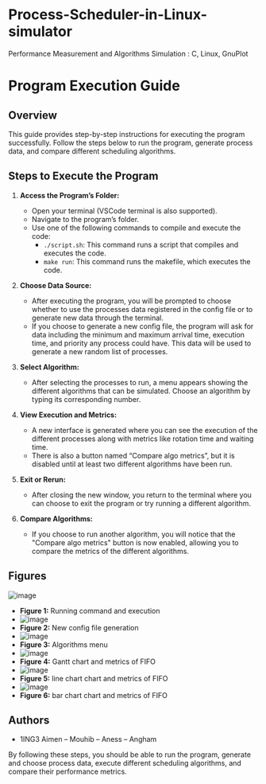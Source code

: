 # Process-Scheduler-in-Linux-simulator
 Performance Measurement and Algorithms Simulation : C, Linux, GnuPlot
# Program Execution Guide

## Overview

This guide provides step-by-step instructions for executing the program successfully. Follow the steps below to run the program, generate process data, and compare different scheduling algorithms.

## Steps to Execute the Program

1. **Access the Program’s Folder:**
   - Open your terminal (VSCode terminal is also supported).
   - Navigate to the program’s folder.
   - Use one of the following commands to compile and execute the code:
     - `./script.sh`: This command runs a script that compiles and executes the code.
     - `make run`: This command runs the makefile, which executes the code.

2. **Choose Data Source:**
   - After executing the program, you will be prompted to choose whether to use the processes data registered in the config file or to generate new data through the terminal.
   - If you choose to generate a new config file, the program will ask for data including the minimum and maximum arrival time, execution time, and priority any process could have. This data will be used to generate a new random list of processes.

3. **Select Algorithm:**
   - After selecting the processes to run, a menu appears showing the different algorithms that can be simulated. Choose an algorithm by typing its corresponding number.

4. **View Execution and Metrics:**
   - A new interface is generated where you can see the execution of the different processes along with metrics like rotation time and waiting time.
   - There is also a button named “Compare algo metrics”, but it is disabled until at least two different algorithms have been run.

5. **Exit or Rerun:**
   - After closing the new window, you return to the terminal where you can choose to exit the program or try running a different algorithm.

6. **Compare Algorithms:**
   - If you choose to run another algorithm, you will notice that the "Compare algo metrics" button is now enabled, allowing you to compare the metrics of the different algorithms.

## Figures
![image](https://github.com/aymenAbessi/Process-Scheduler-in-Linux-simulator/assets/99690345/9ef3b1c2-4f22-4367-be41-0123f0aef63b)
- **Figure 1:** Running command and execution
- ![image](https://github.com/aymenAbessi/Process-Scheduler-in-Linux-simulator/assets/99690345/63a8e647-d13d-4ce7-b48c-ff37c16e96df)
- **Figure 2:** New config file generation
- ![image](https://github.com/aymenAbessi/Process-Scheduler-in-Linux-simulator/assets/99690345/bcc45a58-b332-4dad-ad43-a39af6d8e934)
- **Figure 3:** Algorithms menu
- ![image](https://github.com/aymenAbessi/Process-Scheduler-in-Linux-simulator/assets/99690345/12d41e3e-650a-4ab7-b3d3-08759c75e491)
- **Figure 4:** Gantt chart and metrics of FIFO
- ![image](https://github.com/aymenAbessi/Process-Scheduler-in-Linux-simulator/assets/99690345/bd80d995-002b-458d-a1e0-5b7c9eb5d68d)
- **Figure 5:** line chart chart and metrics of FIFO
- ![image](https://github.com/aymenAbessi/Process-Scheduler-in-Linux-simulator/assets/99690345/6fcb5ce8-73d3-4b10-a8a5-b143afb7a844)
- **Figure 6:** bar chart chart and metrics of FIFO
## Authors

- 1ING3 Aimen – Mouhib – Aness – Angham

By following these steps, you should be able to run the program, generate and choose process data, execute different scheduling algorithms, and compare their performance metrics.
